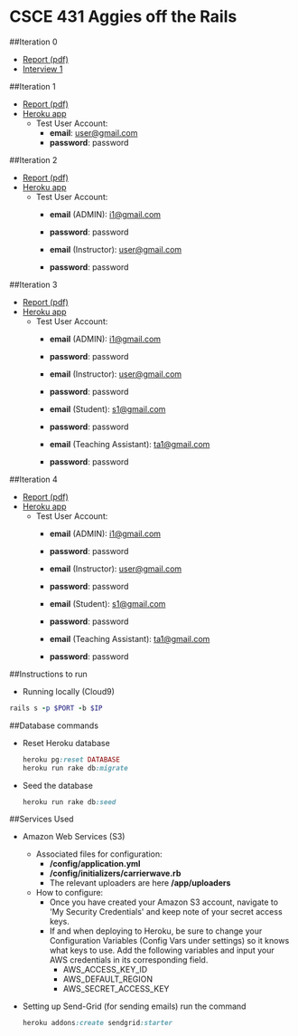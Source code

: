 # CSCE 431 Aggies off the Rails


##Iteration 0
* [Report (pdf)](https://drive.google.com/file/d/0B4hWLRudgeghRkN2eHUwWk9xTWc/view?usp=sharing)
* [Interview 1](https://drive.google.com/file/d/0B4jGiOx23igvNjBGWXhMVWVGb3c/view?usp=sharing)

##Iteration 1
* [Report (pdf)](https://drive.google.com/file/d/0B-RSbTAGGhV3UzFDWDFtNXdCOTQ/view?usp=sharing)
* [Heroku app](https://fast-shore-41666.herokuapp.com/)
  * Test User Account:
    * <b>email</b>:     user@gmail.com
    * <b>password</b>:  password

##Iteration 2
* [Report (pdf)](https://drive.google.com/file/d/0B4hWLRudgeghWkxXZG9wMEllOHM/view?usp=sharing)
* [Heroku app](https://fast-shore-41666.herokuapp.com/)
  * Test User Account:
    * <b>email</b> (ADMIN):     i1@gmail.com
    * <b>password</b>:  password
 
 
    * <b>email</b> (Instructor):     user@gmail.com
    * <b>password</b>:  password

##Iteration 3
* [Report (pdf)](https://drive.google.com/file/d/0BwYOz-7AH9VNQllobnV2Sk9UVEE/view?usp=sharing)
* [Heroku app](https://fast-shore-41666.herokuapp.com/)
  * Test User Account:
    * <b>email</b> (ADMIN):     i1@gmail.com
    * <b>password</b>:  password
 
 
    * <b>email</b> (Instructor):     user@gmail.com
    * <b>password</b>:  password


    * <b>email</b> (Student):        s1@gmail.com
    * <b>password</b>:  password
    
    
    * <b>email</b> (Teaching Assistant):     ta1@gmail.com
    * <b>password</b>:  password
    
##Iteration 4
* [Report (pdf)](https://docs.google.com/document/d/1lBdV-4knJvmW_dYOLpTPH0ytpXQ28tWWlX9YCOGe0_U/edit?usp=sharing)
* [Heroku app](https://fast-shore-41666.herokuapp.com/)
  * Test User Account:
    * <b>email</b> (ADMIN):     i1@gmail.com
    * <b>password</b>:  password
 
 
    * <b>email</b> (Instructor):     user@gmail.com
    * <b>password</b>:  password


    * <b>email</b> (Student):        s1@gmail.com
    * <b>password</b>:  password
    
    
    * <b>email</b> (Teaching Assistant):     ta1@gmail.com
    * <b>password</b>:  password
    
 
##Instructions to run 
 * Running locally (Cloud9)
 ``` ruby 
 rails s -p $PORT -b $IP 
 ```

##Database commands
 * Reset Heroku database
 
   ```ruby
   heroku pg:reset DATABASE
   heroku run rake db:migrate
   ```
 * Seed the database
 
   ```ruby
   heroku run rake db:seed
   ```

##Services Used
 * Amazon Web Services (S3)
   * Associated files for configuration:
     * <b>/config/application.yml</b>
     * <b>/config/initializers/carrierwave.rb</b>
     * The relevant uploaders are here <b>/app/uploaders</b>
   * How to configure: 
     * Once you have created your Amazon S3 account, navigate to 'My Security Credentials' and keep note of your secret access keys.
     * If and when deploying to Heroku, be sure to change your Configuration Variables (Config Vars under settings) so it knows what keys to use.  Add the following variables and input your AWS credentials in its corresponding field. 
        * AWS_ACCESS_KEY_ID
        * AWS_DEFAULT_REGION
        * AWS_SECRET_ACCESS_KEY

 * Setting up Send-Grid (for sending emails)
    run the command
    ```ruby
    heroku addons:create sendgrid:starter
    
    ```
